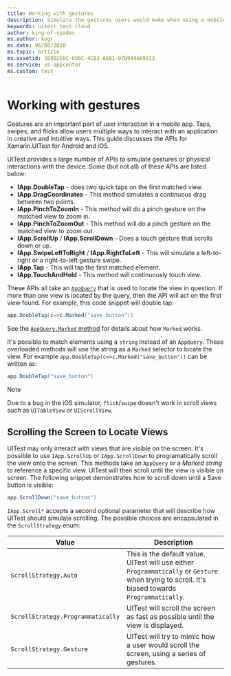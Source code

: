 ```yaml
---
title: Working with gestures
description: Simulate the gestures users would make when using a mobile app.
keywords: uitest test cloud
author: king-of-spades
ms.author: kegr
ms.date: 06/08/2020
ms.topic: article
ms.assetid: 168B2E6C-086C-4CB3-A581-07B944669313
ms.service: vs-appcenter
ms.custom: test
---
```


# Working with gestures
Gestures are an important part of user interaction in a mobile app. Taps, swipes, and flicks allow users multiple ways to interact with an application in creative and intuitive ways. This guide discusses the APIs for Xamarin.UITest for Android and iOS. 

UITest provides a large number of APIs to simulate gestures or physical interactions with the device. Some (but not all) of these APIs are listed below:

* **IApp.DoubleTap** - does two quick taps on the first matched view.
* **IApp.DragCoordinates** - This method simulates a continuous drag between two points.
* **IApp.PinchToZoomIn** - This method will do a pinch gesture on the matched view to zoom in.
* **IApp.PinchToZoomOut** - This method will do a pinch gesture on the matched view to zoom out.
* **IApp.ScrollUp** / **IApp.ScrollDown** - Does a touch gesture that scrolls down or up.
* **IApp.SwipeLeftToRight** / **IApp.RightToLeft** - This will simulate a left-to-right or a right-to-left gesture swipe.
* **IApp.Tap** - This will tap the first matched element.
* **IApp.TouchAndHold** - This method will continuously touch view.

These APIs all take an [`AppQuery`](https://docs.microsoft.com/dotnet/api/Xamarin.UITest.Queries.AppQuery) that is used to locate the view in question. If more than one view is located by the query, then the API will act on the first view found. For example, this code snippet will double tap:

```csharp
app.DoubleTap(c=>c.Marked("save_button"))
```

See the [`AppQuery.Marked` method](https://docs.microsoft.com/dotnet/api/Xamarin.UITest.Queries.AppQuery) for details about how `Marked` works.

It's possible to match elements using a `string` instead of an `AppQuery`. These overloaded methods will use the string as a `Marked` selector to locate the view. For example `app.DoubleTap(c=>c.Marked("save_button"))` can be written as:

```csharp
app.DoubleTap("save_button")
```

> [!NOTE]
> Due to a bug in the iOS simulator, `flick`/`swipe` doesn't work in scroll views such as `UITableView` or `UIScrollView`.

## Scrolling the Screen to Locate Views
UITest may only interact with views that are visible on the screen. It's possible to use `IApp.ScrollUp` or `IApp.ScrollDown` to programatically scroll the view onto the screen. This methods take an `AppQuery` or a *Marked string* to reference a specific view. UITest will then scroll until the view is visible on screen. The following snippet demonstrates how to scroll down until a Save button is visible:

```csharp
app.ScrollDown("save_button")
``` 

`IApp.Scroll*` accepts a second optional parameter that will describe how UITest should simulate scrolling. The possible choices are encapsulated in the `ScrollStrategy` enum:



| Value  | Description |
|---|---|
| `ScrollStrategy.Auto`  | This is the default value. UITest will use either `Programmatically` or `Gesture` when trying to scroll. It's biased towards `Programmatically`. |
| `ScrollStrategy.Programmatically` | UITest will scroll the screen as fast as possible until the view is displayed. |
| `ScrollStrategy.Gesture` | UITest will try to mimic how a user would scroll the screen, using a series of gestures. |

